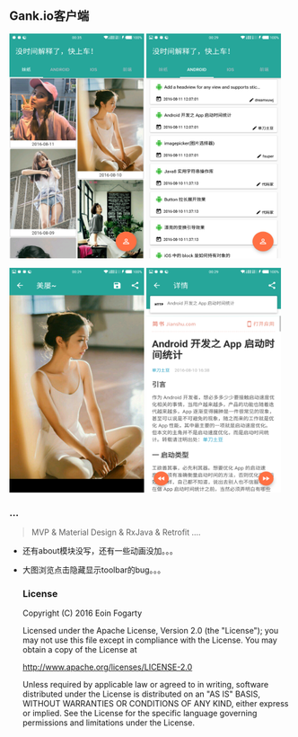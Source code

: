 ## Gank.io客户端


<img src="/screenshot/pubu.png" width="240" height="400" />  <img src="/screenshot/android.png" width="240" height="400" />

<img src="/screenshot/meizhi.png" width="240" height="400" />  <img src="/screenshot/web.png" width="240" height="400" />



### ...

> MVP & Material Design & RxJava & Retrofit ....

- 还有about模块没写，还有一些动画没加。。。
- 大图浏览点击隐藏显示toolbar的bug。。。

  ### License

  Copyright (C) 2016 Eoin Fogarty

  Licensed under the Apache License, Version 2.0 (the "License"); you may not use this file except in compliance with 
  the License. You may obtain a copy of the License at

  <http://www.apache.org/licenses/LICENSE-2.0>

  Unless required by applicable law or agreed to in writing, software distributed under the License is distributed 
  on an "AS IS" BASIS, WITHOUT WARRANTIES OR CONDITIONS OF ANY KIND, either express or implied. See the License for 
  the specific language governing permissions and limitations under the License.
